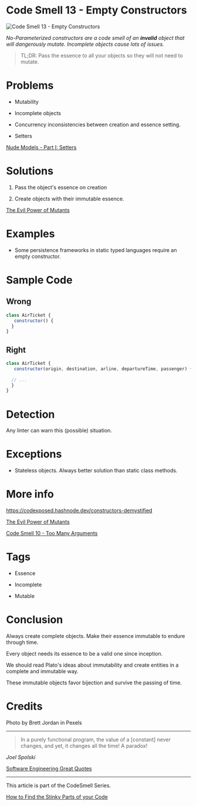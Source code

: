 # Code Smell 13 - Empty Constructors

![Code Smell 13 - Empty Constructors](Code%20Smell%2013%20-%20Empty%20Constructors.jpg)

*No-Parameterized constructors are a code smell of an **invalid** object that will dangerously mutate.
Incomplete objects cause lots of issues.*

> TL;DR: Pass the essence to all your objects so they will not need to mutate.

# Problems

- Mutability

- Incomplete objects

- Concurrency inconsistencies between creation and essence setting.

- Setters

[Nude Models - Part I: Setters](https://github.com/mcsee/Software-Design-Articles/tree/main/Articles/Theory/Nude%20Models - Part%20I Setters/readme.md)

# Solutions

1. Pass the object's essence on creation

2. Create objects with their immutable essence.

[The Evil Power of Mutants](https://github.com/mcsee/Software-Design-Articles/tree/main/Articles/Theory/The%20Evil%20Power%20of%20Mutants/readme.md)

# Examples

- Some persistence frameworks in static typed languages require an empty constructor.

# Sample Code

## Wrong

[Gist Url]: # (https://gist.github.com/mcsee/d9d34fad693fd4f6309d68636a5010e5)
```javascript
class AirTicket {
   constructor() {     
  }
}
```

## Right

[Gist Url]: # (https://gist.github.com/mcsee/2e8f884045798f699399bf1ba9c26ab2)
```javascript
class AirTicket {
   constructor(origin, destination, arline, departureTime, passenger) {     
     
  // ...
  }
}
```

# Detection

Any linter can warn this (possible) situation.

# Exceptions

- Stateless objects. Always better solution than static class methods.

# More info

https://codexposed.hashnode.dev/constructors-demystified

[The Evil Power of Mutants](https://github.com/mcsee/Software-Design-Articles/tree/main/Articles/Theory/The%20Evil%20Power%20of%20Mutants/readme.md)

[Code Smell 10 - Too Many Arguments](https://github.com/mcsee/Software-Design-Articles/tree/main/Articles/Code%20Smells/Code%20Smell%2010%20-%20Too%20Many%20Arguments/readme.md)

# Tags

- Essence

- Incomplete

- Mutable

# Conclusion

Always create complete objects. Make their essence immutable to endure through time.

Every object needs its essence to be a valid one since inception.

We should read Plato's ideas about immutability and create entities in a complete and immutable way.

These immutable objects favor bijection and survive the passing of time.

# Credits

Photo by Brett Jordan in Pexels

* * *

> In a purely functional program, the value of a [constant] never changes, and yet, it changes all the time! A paradox!

_Joel Spolski_

[Software Engineering Great Quotes](https://github.com/mcsee/Software-Design-Articles/tree/main/Articles/Quotes/Software%20Engineering%20Great%20Quotes/readme.md)

* * * 

This article is part of the CodeSmell Series.

[How to Find the Stinky Parts of your Code](https://github.com/mcsee/Software-Design-Articles/tree/main/Articles/Code%20Smells/How%20to%20Find%20the%20Stinky%20parts%20of%20your%20Code/readme.md)